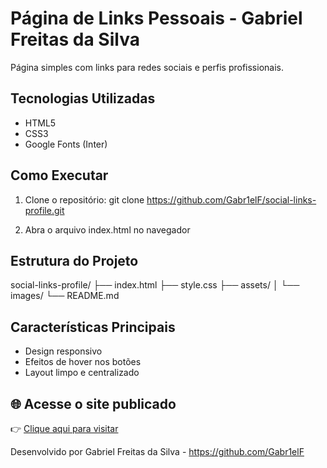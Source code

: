 # Página de Links Pessoais - Gabriel Freitas da Silva

Página simples com links para redes sociais e perfis profissionais.

## Tecnologias Utilizadas
- HTML5
- CSS3
- Google Fonts (Inter)

## Como Executar
1. Clone o repositório:
git clone https://github.com/Gabr1elF/social-links-profile.git

2. Abra o arquivo index.html no navegador

## Estrutura do Projeto
social-links-profile/
├── index.html
├── style.css
├── assets/
│   └── images/
└── README.md

## Características Principais
- Design responsivo
- Efeitos de hover nos botões
- Layout limpo e centralizado

## 🌐 Acesse o site publicado

👉 [Clique aqui para visitar](https://gabr1elf.github.io/social-links-profile/)

Desenvolvido por Gabriel Freitas da Silva - https://github.com/Gabr1elF